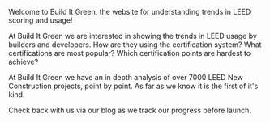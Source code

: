 Welcome to Build It Green, the website for understanding trends in LEED scoring and usage!

At Build It Green we are interested in showing the trends in LEED usage by builders and developers.  How are they using the certification system?  What
certifications are most popular?  Which certification points are hardest to achieve?

At Build It Green we have an in depth analysis of over 7000 LEED New Construction projects, point by point.  As far as we know it is the first of it's kind.

Check back with us via our blog as we track our progress before launch.

